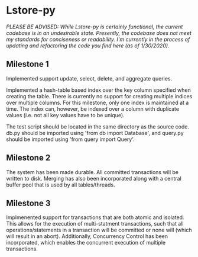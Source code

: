 # Lstore-py
_PLEASE BE ADVISED: While Lstore-py is certainly functional, the current codebase is in an undesirable state. Presently,
the codebase does not meet my standards for conciseness or readability. I'm currently in the process of updating and
refactoring the code you find here (as of 1/30/2020)._
## Milestone 1
Implemented support update, select, delete, and aggregate queries.

Implemented a hash-table based index over the key column specified when creating the table. There is currently no
support for creating multiple indices over multiple columns. For this milestone, only one index is maintained at a
time. The index can, however, be indexed over a column with duplicate values (i.e. not all key values have to be
unique).

The test script should be located in the same directory as the source code. db.py should be
imported using 'from db import Database', and query.py should be imported using 'from query import Query'.

## Milestone 2
The system has been made durable. All committed transactions will be written to disk. Merging has also been
incorporated along with a central buffer pool that is used by all tables/threads.

## Milestone 3
Implmenented support for transactions that are both atomic and isolated. This allows for the execution of
multi-statment transactions, such that all operations/statements in a transaction will be committed or none will (which
will result in an abort).
Additionally, Concurrency Control has been incorporated, which enables the concurrent execution of multiple
transactions.
